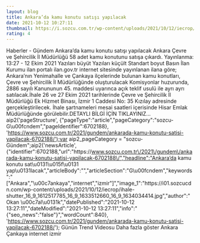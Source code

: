 ```yaml
--- 
layout: blog
title: Ankara’da kamu konutu satışı yapılacak
date: 2021-10-12 10:27:11
thumbnail: https://i.sozcu.com.tr/wp-content/uploads/2021/10/12/iecrop/ihale-shutter_16_9_1612517785_16_9_1633512660_16_9_1634034414-670x371.jpg
rating: 4
---
```

   Haberler - Gündem Ankara’da kamu konutu satışı yapılacak Ankara Çevre ve Şehircilik İl Müdürlüğü 58 adet kamu konutunu satışa çıkardı.        Yayınlanma: 13:27 - 12 Ekim 2021                  Yazıları büyüt Yazıları küçült Standart boyut         Basın İlan Kurumu ilan portalı ilan.gov.tr internet sitesinde yayınlanan ilana göre; Ankara’nın Yenimahalle ve Çankaya ilçelerinde bulunan kamu konutları, Çevre ve Şehircilik İl Müdürlüğünde oluşturulacak Komisyonlar huzurunda, 2886 sayılı Kanununun 45. maddesi uyarınca açık teklif usulü ile ayrı ayrı satılacak.İhale 26 ve 27 Ekim 2021 tarihlerinde Çevre ve Şehircilik İl Müdürlüğü Ek Hizmet Binası, İzmir 1 Caddesi No: 35 Kızılay adresinde gerçekleştirilecek. İhale şartnameleri mesai saatleri içerisinde Hisar Emlak Müdürlüğünde görülebilir.DETAYLI BİLGİ İÇİN TIKLAYINIZ… aip2('pageStructure', {"pageType":"article","pageCategory":"sozcu-G\u00fcndem","pageIdentifier":6702188}, 'https://www.sozcu.com.tr/2021/gundem/ankarada-kamu-konutu-satisi-yapilacak-6702188/');var aip2_pageCategory = "sozcu-Gündem";aip2('newsArticle', {"identifier":6702188,"url":"https:\/\/www.sozcu.com.tr\/2021\/gundem\/ankarada-kamu-konutu-satisi-yapilacak-6702188\/","headline":"Ankara’da kamu konutu sat\u0131\u015f\u0131 yap\u0131lacak","articleBody":"","articleSection":"G\u00fcndem","keywords":"[\"Ankara\",\"\\u00c7ankaya\",\"internet\",\"izmir\"]","image_1":"https:\/\/i01.sozcucdn.com\/wp-content\/uploads\/2021\/10\/12\/iecrop\/ihale-shutter_16_9_1612517785_16_9_1633512660_16_9_1634034414.jpg","author":"Okan \u00c7al\u0131k","datePublished":"2021-10-12 13:27:11","dateModified":"2021-10-12 13:27:11","info":"{\"seo_news\":\"false\"}","wordCount":840}, 'https://www.sozcu.com.tr/2021/gundem/ankarada-kamu-konutu-satisi-yapilacak-6702188/');  Günün Trend Videosu   Daha fazla göster   Ankara Çankaya internet izmir   